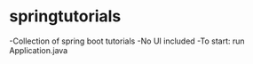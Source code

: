 # springtutorials
-Collection of spring boot tutorials
-No UI included
-To start: run Application.java